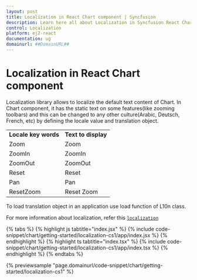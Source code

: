 ```yaml
---
layout: post
title: Localization in React Chart component | Syncfusion
description: Learn here all about Localization in Syncfusion React Chart component of Syncfusion Essential JS 2 and more.
control: Localization 
platform: ej2-react
documentation: ug
domainurl: ##DomainURL##
---
```


# Localization in React Chart component

Localization library allows to localize the default text content of Chart. In Chart component, it has the static text on some features(like zooming toolbars) and this can be changed to any other culture(Arabic, Deutsch, French, etc) by defining the locale value and translation object.

<!-- markdownlint-disable MD033 -->

<table>
<tr>
<td><b>Locale key words</b></td>
<td><b>Text to display</b></td>
</tr>
<tr>
<td>Zoom</td>
<td>Zoom</td>
</tr>
<tr>
<td>ZoomIn</td>
<td>ZoomIn</td>
</tr>
<tr>
<td>ZoomOut</td>
<td>ZoomOut</td>
</tr>
<tr>
<td>Reset</td>
<td>Reset</td>
</tr>
<tr>
<td>Pan</td>
<td>Pan</td>
</tr>
<tr>
<td>ResetZoom</td>
<td>Reset Zoom</td>
</tr>
</table>

To load translation object in an application use load function of L10n class.

For more information about localization, refer this [`localization`](http://ej2.syncfusion.com/development/react/documentation/base/localization.html)

{% tabs %}
{% highlight js tabtitle="index.jsx" %}
{% include code-snippet/chart/getting-started/localization-cs1/app/index.jsx %}
{% endhighlight %}
{% highlight ts tabtitle="index.tsx" %}
{% include code-snippet/chart/getting-started/localization-cs1/app/index.tsx %}
{% endhighlight %}
{% endtabs %}

 {% previewsample "page.domainurl/code-snippet/chart/getting-started/localization-cs1" %}